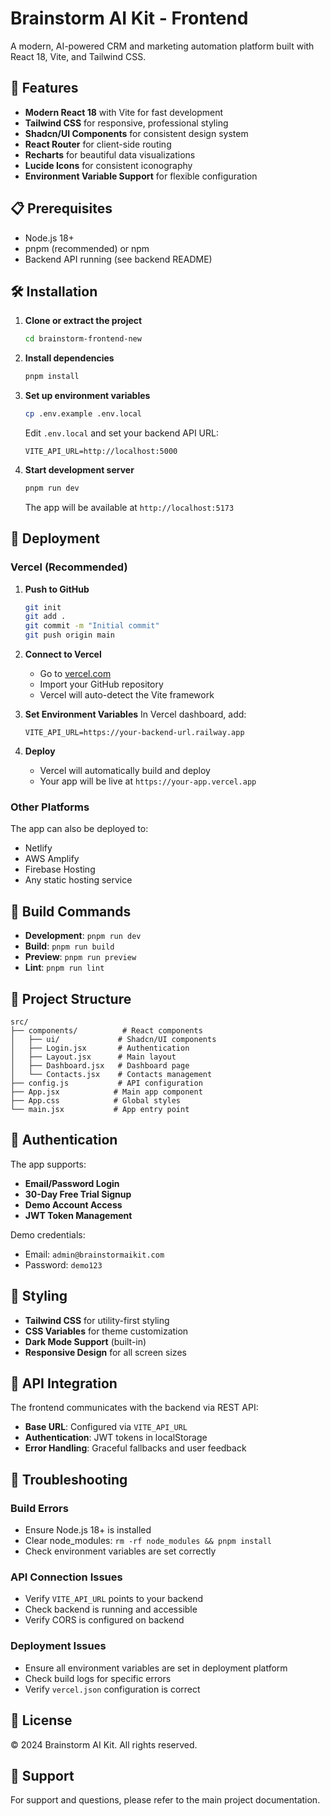 # Brainstorm AI Kit - Frontend

A modern, AI-powered CRM and marketing automation platform built with React 18, Vite, and Tailwind CSS.

## 🚀 Features

- **Modern React 18** with Vite for fast development
- **Tailwind CSS** for responsive, professional styling
- **Shadcn/UI Components** for consistent design system
- **React Router** for client-side routing
- **Recharts** for beautiful data visualizations
- **Lucide Icons** for consistent iconography
- **Environment Variable Support** for flexible configuration

## 📋 Prerequisites

- Node.js 18+ 
- pnpm (recommended) or npm
- Backend API running (see backend README)

## 🛠️ Installation

1. **Clone or extract the project**
   ```bash
   cd brainstorm-frontend-new
   ```

2. **Install dependencies**
   ```bash
   pnpm install
   ```

3. **Set up environment variables**
   ```bash
   cp .env.example .env.local
   ```
   
   Edit `.env.local` and set your backend API URL:
   ```
   VITE_API_URL=http://localhost:5000
   ```

4. **Start development server**
   ```bash
   pnpm run dev
   ```

   The app will be available at `http://localhost:5173`

## 🚀 Deployment

### Vercel (Recommended)

1. **Push to GitHub**
   ```bash
   git init
   git add .
   git commit -m "Initial commit"
   git push origin main
   ```

2. **Connect to Vercel**
   - Go to [vercel.com](https://vercel.com)
   - Import your GitHub repository
   - Vercel will auto-detect the Vite framework

3. **Set Environment Variables**
   In Vercel dashboard, add:
   ```
   VITE_API_URL=https://your-backend-url.railway.app
   ```

4. **Deploy**
   - Vercel will automatically build and deploy
   - Your app will be live at `https://your-app.vercel.app`

### Other Platforms

The app can also be deployed to:
- Netlify
- AWS Amplify
- Firebase Hosting
- Any static hosting service

## 🔧 Build Commands

- **Development**: `pnpm run dev`
- **Build**: `pnpm run build`
- **Preview**: `pnpm run preview`
- **Lint**: `pnpm run lint`

## 📁 Project Structure

```
src/
├── components/          # React components
│   ├── ui/             # Shadcn/UI components
│   ├── Login.jsx       # Authentication
│   ├── Layout.jsx      # Main layout
│   ├── Dashboard.jsx   # Dashboard page
│   └── Contacts.jsx    # Contacts management
├── config.js           # API configuration
├── App.jsx            # Main app component
├── App.css            # Global styles
└── main.jsx           # App entry point
```

## 🔐 Authentication

The app supports:
- **Email/Password Login**
- **30-Day Free Trial Signup**
- **Demo Account Access**
- **JWT Token Management**

Demo credentials:
- Email: `admin@brainstormaikit.com`
- Password: `demo123`

## 🎨 Styling

- **Tailwind CSS** for utility-first styling
- **CSS Variables** for theme customization
- **Dark Mode Support** (built-in)
- **Responsive Design** for all screen sizes

## 🔌 API Integration

The frontend communicates with the backend via REST API:
- **Base URL**: Configured via `VITE_API_URL`
- **Authentication**: JWT tokens in localStorage
- **Error Handling**: Graceful fallbacks and user feedback

## 🐛 Troubleshooting

### Build Errors
- Ensure Node.js 18+ is installed
- Clear node_modules: `rm -rf node_modules && pnpm install`
- Check environment variables are set correctly

### API Connection Issues
- Verify `VITE_API_URL` points to your backend
- Check backend is running and accessible
- Verify CORS is configured on backend

### Deployment Issues
- Ensure all environment variables are set in deployment platform
- Check build logs for specific errors
- Verify `vercel.json` configuration is correct

## 📝 License

© 2024 Brainstorm AI Kit. All rights reserved.

## 🤝 Support

For support and questions, please refer to the main project documentation. 

